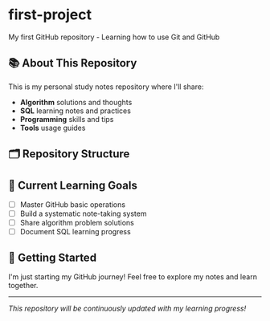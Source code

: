 # first-project
My first GitHub repository - Learning how to use Git and GitHub

## 📚 About This Repository
This is my personal study notes repository where I'll share:
- **Algorithm** solutions and thoughts
- **SQL** learning notes and practices  
- **Programming** skills and tips
- **Tools** usage guides

## 🗂️ Repository Structure


## 🎯 Current Learning Goals
- [ ] Master GitHub basic operations
- [ ] Build a systematic note-taking system
- [ ] Share algorithm problem solutions
- [ ] Document SQL learning progress

## 🌟 Getting Started
I'm just starting my GitHub journey! Feel free to explore my notes and learn together.

---

*This repository will be continuously updated with my learning progress!*
